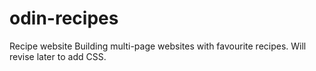 # odin-recipes
Recipe website
Building multi-page websites with favourite recipes.
Will revise later to add CSS.
